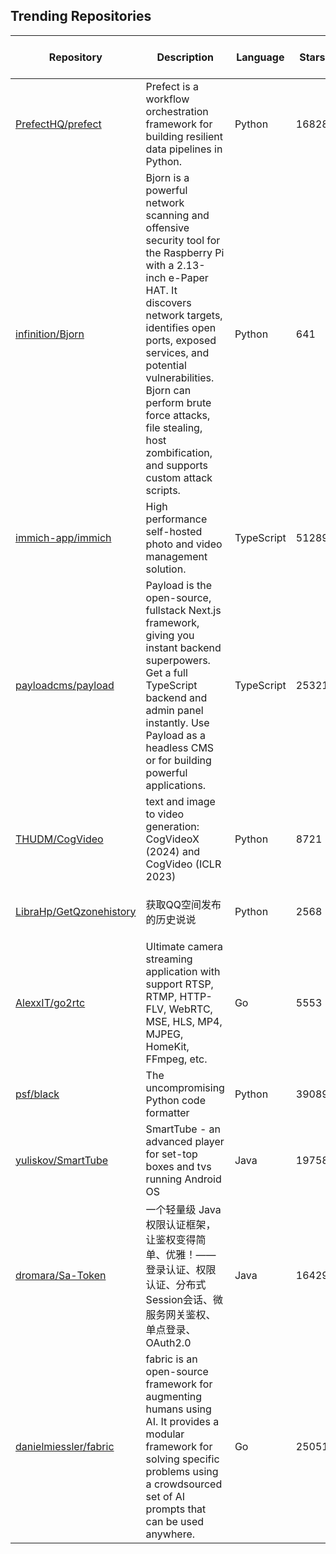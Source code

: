 ## Trending Repositories

| Repository | Description | Language | Stars | Forks | Built By | Current Period Stars |
|------------|-------------|----------|-------|-------|----------|---------------------|
| [PrefectHQ/prefect](https://github.com/PrefectHQ/prefect) | Prefect is a workflow orchestration framework for building resilient data pipelines in Python. | Python | 16828 | 1610 | [zanieb](https://github.com/zanieb), [pleek91](https://github.com/pleek91), [jlowin](https://github.com/jlowin), [cicdw](https://github.com/cicdw), [znicholasbrown](https://github.com/znicholasbrown) | 37 |
| [infinition/Bjorn](https://github.com/infinition/Bjorn) | Bjorn is a powerful network scanning and offensive security tool for the Raspberry Pi with a 2.13-inch e-Paper HAT. It discovers network targets, identifies open ports, exposed services, and potential vulnerabilities. Bjorn can perform brute force attacks, file stealing, host zombification, and supports custom attack scripts. | Python | 641 | 20 | [infinition](https://github.com/infinition), [eltociear](https://github.com/eltociear) | 42 |
| [immich-app/immich](https://github.com/immich-app/immich) | High performance self-hosted photo and video management solution. | TypeScript | 51289 | 2712 | [alextran1502](https://github.com/alextran1502), [jrasm91](https://github.com/jrasm91), [michelheusschen](https://github.com/michelheusschen), [mertalev](https://github.com/mertalev) | 230 |
| [payloadcms/payload](https://github.com/payloadcms/payload) | Payload is the open-source, fullstack Next.js framework, giving you instant backend superpowers. Get a full TypeScript backend and admin panel instantly. Use Payload as a headless CMS or for building powerful applications. | TypeScript | 25321 | 1614 | [jmikrut](https://github.com/jmikrut), [denolfe](https://github.com/denolfe), [jacobsfletch](https://github.com/jacobsfletch), [DanRibbens](https://github.com/DanRibbens), [AlessioGr](https://github.com/AlessioGr) | 78 |
| [THUDM/CogVideo](https://github.com/THUDM/CogVideo) | text and image to video generation: CogVideoX (2024) and CogVideo (ICLR 2023) | Python | 8721 | 833 | [zRzRzRzRzRzRzR](https://github.com/zRzRzRzRzRzRzR), [wenyihong](https://github.com/wenyihong), [chenxwh](https://github.com/chenxwh), [glide-the](https://github.com/glide-the), [huangshiyu13](https://github.com/huangshiyu13) | 72 |
| [LibraHp/GetQzonehistory](https://github.com/LibraHp/GetQzonehistory) | 获取QQ空间发布的历史说说 | Python | 2568 | 204 | [LibraHp](https://github.com/LibraHp), [SwimmingLiu](https://github.com/SwimmingLiu), [4Aiur](https://github.com/4Aiur), [icehomura](https://github.com/icehomura), [Rodma1](https://github.com/Rodma1) | 179 |
| [AlexxIT/go2rtc](https://github.com/AlexxIT/go2rtc) | Ultimate camera streaming application with support RTSP, RTMP, HTTP-FLV, WebRTC, MSE, HLS, MP4, MJPEG, HomeKit, FFmpeg, etc. | Go | 5553 | 422 | [AlexxIT](https://github.com/AlexxIT), [skrashevich](https://github.com/skrashevich), [felipecrs](https://github.com/felipecrs), [dbuezas](https://github.com/dbuezas), [reifl](https://github.com/reifl) | 130 |
| [psf/black](https://github.com/psf/black) | The uncompromising Python code formatter | Python | 39089 | 2468 | [ambv](https://github.com/ambv), [JelleZijlstra](https://github.com/JelleZijlstra), [ichard26](https://github.com/ichard26), [hugovk](https://github.com/hugovk) | 108 |
| [yuliskov/SmartTube](https://github.com/yuliskov/SmartTube) | SmartTube - an advanced player for set-top boxes and tvs running Android OS | Java | 19758 | 1071 | [yuliskov](https://github.com/yuliskov), [mpama2016](https://github.com/mpama2016), [Resshi](https://github.com/Resshi), [foreveryoungforty](https://github.com/foreveryoungforty), [mapi68](https://github.com/mapi68) | 53 |
| [dromara/Sa-Token](https://github.com/dromara/Sa-Token) | 一个轻量级 Java 权限认证框架，让鉴权变得简单、优雅！—— 登录认证、权限认证、分布式Session会话、微服务网关鉴权、单点登录、OAuth2.0 | Java | 16429 | 2593 | [click33](https://github.com/click33), [noear](https://github.com/noear), [AppleOfGray](https://github.com/AppleOfGray) | 17 |
| [danielmiessler/fabric](https://github.com/danielmiessler/fabric) | fabric is an open-source framework for augmenting humans using AI. It provides a modular framework for solving specific problems using a crowdsourced set of AI prompts that can be used anywhere. | Go | 25051 | 2659 | [danielmiessler](https://github.com/danielmiessler), [eugeis](https://github.com/eugeis), [xssdoctor](https://github.com/xssdoctor), [agu3rra](https://github.com/agu3rra) | 67 |
